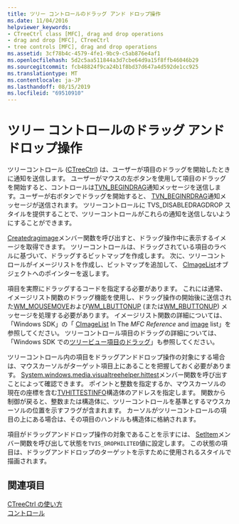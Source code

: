 ```yaml
---
title: ツリー コントロールのドラッグ アンド ドロップ操作
ms.date: 11/04/2016
helpviewer_keywords:
- CTreeCtrl class [MFC], drag and drop operations
- drag and drop [MFC], CTreeCtrl
- tree controls [MFC], drag and drop operations
ms.assetid: 3cf78b4c-4579-4fe1-9bc9-c5ab876e4af1
ms.openlocfilehash: 5d2c5aa511844a3d7cbe64d9a15f8ffb46046b29
ms.sourcegitcommit: fcb48824f9ca24b1f8bd37d647a4d592de1cc925
ms.translationtype: MT
ms.contentlocale: ja-JP
ms.lasthandoff: 08/15/2019
ms.locfileid: "69510910"
---
```

# <a name="tree-control-drag-and-drop-operations"></a>ツリー コントロールのドラッグ アンド ドロップ操作

ツリーコントロール ([CTreeCtrl](../mfc/reference/ctreectrl-class.md)) は、ユーザーが項目のドラッグを開始したときに通知を送信します。 ユーザーがマウスの左ボタンを使用して項目のドラッグを開始すると、コントロールは[TVN_BEGINDRAG](/windows/win32/Controls/tvn-begindrag)通知メッセージを送信します。ユーザーが右ボタンでドラッグを開始すると、 [TVN_BEGINRDRAG](/windows/win32/Controls/tvn-beginrdrag)通知メッセージが送信されます。 ツリーコントロールに TVS_DISABLEDRAGDROP スタイルを提供することで、ツリーコントロールがこれらの通知を送信しないようにすることができます。

[Createdragimage](../mfc/reference/ctreectrl-class.md#createdragimage)メンバー関数を呼び出すと、ドラッグ操作中に表示するイメージを取得できます。 ツリーコントロールは、ドラッグされている項目のラベルに基づいて、ドラッグするビットマップを作成します。 次に、ツリーコントロールがイメージリストを作成し、ビットマップを追加して、 [CImageList](../mfc/reference/cimagelist-class.md)オブジェクトへのポインターを返します。

項目を実際にドラッグするコードを指定する必要があります。 これには通常、イメージリスト関数のドラッグ機能を使用し、ドラッグ操作の開始後に送信された[WM_MOUSEMOVE](/windows/win32/inputdev/wm-mousemove)および[WM_LBUTTONUP](/windows/win32/inputdev/wm-lbuttonup) (または[WM_RBUTTONUP](/windows/win32/inputdev/wm-rbuttonup)) メッセージを処理する必要があります。 イメージリスト関数の詳細については、「Windows SDK」の「 [CImageList](../mfc/reference/cimagelist-class.md) In The *MFC Reference* and [image](/windows/win32/controls/image-lists) list」を参照してください。 ツリーコントロール項目のドラッグの詳細については、「Windows SDK での[ツリービュー項目のドラッグ](/windows/win32/Controls/tree-view-controls)」も参照してください。

ツリーコントロール内の項目をドラッグアンドドロップ操作の対象にする場合は、マウスカーソルがターゲット項目上にあることを把握しておく必要があります。 [System.windows.media.visualtreehelper.hittest](../mfc/reference/ctreectrl-class.md#hittest)メンバー関数を呼び出すことによって確認できます。 ポイントと整数を指定するか、マウスカーソルの現在の座標を含む[TVHITTESTINFO](/windows/win32/api/commctrl/ns-commctrl-tvhittestinfo)構造体のアドレスを指定します。 関数から制御が戻ると、整数または構造体に、ツリーコントロールを基準とするマウスカーソルの位置を示すフラグが含まれます。 カーソルがツリーコントロールの項目の上にある場合は、その項目のハンドルも構造体に格納されます。

項目がドラッグアンドドロップ操作の対象であることを示すには、 [SetItem](../mfc/reference/ctreectrl-class.md#setitem)メンバー関数を呼び出して状態を`TVIS_DROPHILITED`値に設定します。 この状態の項目は、ドラッグアンドドロップのターゲットを示すために使用されるスタイルで描画されます。

## <a name="see-also"></a>関連項目

[CTreeCtrl の使い方](../mfc/using-ctreectrl.md)<br/>
[コントロール](../mfc/controls-mfc.md)
